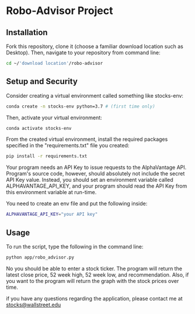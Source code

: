 # Robo-Advisor Project

## Installation
Fork this repository, clone it (choose a familiar download location such as Desktop). Then, navigate to your repository from command line:
```sh
cd ~/'download location'/robo-advisor
```
## Setup and Security
Consider creating a virtual environment called something like stocks-env:
```sh
conda create -n stocks-env python=3.7 # (first time only)
```
Then, activate your virtual environment:
```sh
conda activate stocks-env
```
From the created virtual environment, install the required packages specified in the "requirements.txt" file you created:
```sh
pip install -r requirements.txt
```
Your program needs an API Key to issue requests to the AlphaVantage API. Program's source code, however, should absolutely not include the secret API Key value. Instead, you should set an environment variable called ALPHAVANTAGE_API_KEY, and your program should read the API Key from this environment variable at run-time.

You need to create an env file and put the following inside:
```sh
ALPHAVANTAGE_API_KEY="your API key"
```

## Usage
To run the script, type the following in the command line:
```sh
python app/robo_advisor.py
```

No you should be able to enter a stock ticker. 
The program will return the latest close price, 52 week high, 52 week low, and recommendation. Also, if you want to the program will return the graph with the stock prices over time.

if you have any questions regarding the application, please contact me at stocks@wallstreet.edu